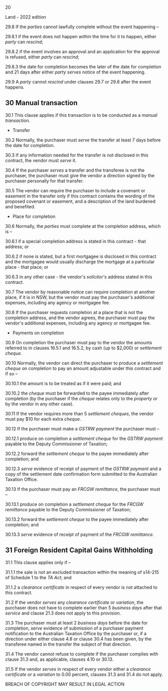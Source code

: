 20

Land - 2022 edition

29.8 If the *parties* cannot lawfully complete without the event happening –

29.8.1 if the event does not happen *within* the time for it to happen, either *party* can *rescind*;

29.8.2 if the event involves an approval and an application for the approval is refused, either *party* can *rescind*;

29.8.3 the date for completion becomes the later of the date for completion and 21 days after either *party* *serves* notice of the event happening.

29.9 A *party* cannot *rescind* under clauses 29.7 or 29.8 after the event happens.

## 30 Manual transaction

30.1 This clause applies if this transaction is to be conducted as a *manual transaction*.

* Transfer

30.2 Normally, the purchaser must *serve* the transfer at least 7 days before the date for completion.

30.3 If any information needed for the transfer is not disclosed in this contract, the vendor must *serve* it.

30.4 If the purchaser *serves* a transfer and the transferee is not the purchaser, the purchaser must give the vendor a direction signed by the purchaser personally for that transfer.

30.5 The vendor can require the purchaser to include a covenant or easement in the transfer only if this contract contains the wording of the proposed covenant or easement, and a description of the land burdened and benefited.

* Place for completion

30.6 Normally, the *parties* must complete at the completion address, which is –

30.6.1 if a special completion address is stated in this contract - that address; or

30.6.2 if none is stated, but a first mortgagee is disclosed in this contract and the mortgagee would usually discharge the mortgage at a particular place - that place; or

30.6.3 in any other case - the vendor's *solicitor's* address stated in this contract.

30.7 The vendor by reasonable notice can require completion at another place, if it is in NSW, but the vendor must pay the purchaser's additional expenses, including any agency or mortgagee fee.

30.8 If the purchaser requests completion at a place that is not the completion address, and the vendor agrees, the purchaser must pay the vendor's additional expenses, including any agency or mortgagee fee.

* Payments on completion

30.9 On completion the purchaser must pay to the vendor the amounts referred to in clauses 16.5.1 and 16.5.2, by cash (up to $2,000) or *settlement cheque*.

30.10 Normally, the vendor can direct the purchaser to produce a *settlement cheque* on completion to pay an amount adjustable under this contract and if so –

30.10.1 the amount is to be treated as if it were paid; and

30.10.2 the *cheque* must be forwarded to the payee immediately after completion (by the purchaser if the *cheque* relates only to the *property* or by the vendor in any other case).

30.11 If the vendor requires more than 5 *settlement cheques*, the vendor must pay $10 for each extra *cheque*.

30.12 If the purchaser must make a *GSTRW payment* the purchaser must –

30.12.1 produce on completion a *settlement cheque* for the *GSTRW payment* payable to the Deputy Commissioner of Taxation;

30.12.2 forward the *settlement cheque* to the payee immediately after completion; and

30.12.3 *serve* evidence of receipt of payment of the *GSTRW payment* and a copy of the settlement date confirmation form submitted to the Australian Taxation Office.

30.13 If the purchaser must pay an *FRCGW remittance*, the purchaser must –

30.13.1 produce on completion a *settlement cheque* for the *FRCGW remittance* payable to the Deputy Commissioner of Taxation;

30.13.2 forward the *settlement cheque* to the payee immediately after completion; and

30.13.3 *serve* evidence of receipt of payment of the *FRCGW remittance*.

## 31 Foreign Resident Capital Gains Withholding

31.1 This clause applies only if –

31.1.1 the sale is not an excluded transaction within the meaning of s14-215 of Schedule 1 to the *TA Act*; and

31.1.2 a *clearance certificate* in respect of every vendor is not attached to this contract.

31.2 If the vendor *serves* any *clearance certificate* or *variation*, the purchaser does not have to complete earlier than 5 *business days* after that *service* and clause 21.3 does not apply to this provision.

31.3 The purchaser must at least 2 *business days* before the date for completion, *serve* evidence of submission of a purchaser payment notification to the Australian Taxation Office by the purchaser or, if a direction under either clause 4.8 or clause 30.4 has been given, by the transferee named in the transfer the subject of that direction.

31.4 The vendor cannot refuse to complete if the purchaser complies with clause 31.3 and, as applicable, clauses 4.10 or 30.13.

31.5 If the vendor *serves* in respect of every vendor either a *clearance certificate* or a *variation* to 0.00 percent, clauses 31.3 and 31.4 do not apply.

BREACH OF COPYRIGHT MAY RESULT IN LEGAL ACTION